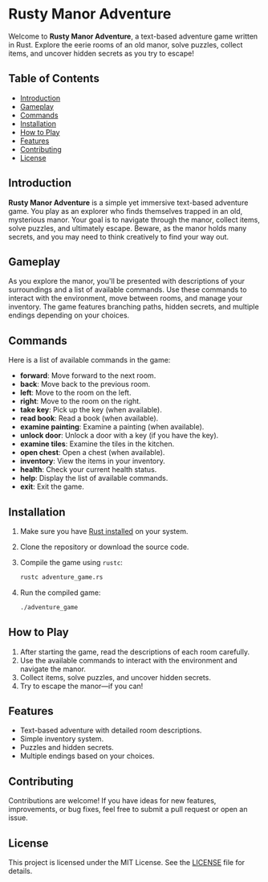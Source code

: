 # Rusty Manor Adventure

Welcome to **Rusty Manor Adventure**, a text-based adventure game written in Rust. Explore the eerie rooms of an old manor, solve puzzles, collect items, and uncover hidden secrets as you try to escape!

## Table of Contents

- [Introduction](#introduction)
- [Gameplay](#gameplay)
- [Commands](#commands)
- [Installation](#installation)
- [How to Play](#how-to-play)
- [Features](#features)
- [Contributing](#contributing)
- [License](#license)

## Introduction

**Rusty Manor Adventure** is a simple yet immersive text-based adventure game. You play as an explorer who finds themselves trapped in an old, mysterious manor. Your goal is to navigate through the manor, collect items, solve puzzles, and ultimately escape. Beware, as the manor holds many secrets, and you may need to think creatively to find your way out.

## Gameplay

As you explore the manor, you'll be presented with descriptions of your surroundings and a list of available commands. Use these commands to interact with the environment, move between rooms, and manage your inventory. The game features branching paths, hidden secrets, and multiple endings depending on your choices.

## Commands

Here is a list of available commands in the game:

- **forward**: Move forward to the next room.
- **back**: Move back to the previous room.
- **left**: Move to the room on the left.
- **right**: Move to the room on the right.
- **take key**: Pick up the key (when available).
- **read book**: Read a book (when available).
- **examine painting**: Examine a painting (when available).
- **unlock door**: Unlock a door with a key (if you have the key).
- **examine tiles**: Examine the tiles in the kitchen.
- **open chest**: Open a chest (when available).
- **inventory**: View the items in your inventory.
- **health**: Check your current health status.
- **help**: Display the list of available commands.
- **exit**: Exit the game.

## Installation

1. Make sure you have [Rust installed](https://www.rust-lang.org/tools/install) on your system.
2. Clone the repository or download the source code.
3. Compile the game using `rustc`:

    ```bash
    rustc adventure_game.rs
    ```

4. Run the compiled game:

    ```bash
    ./adventure_game
    ```

## How to Play

1. After starting the game, read the descriptions of each room carefully.
2. Use the available commands to interact with the environment and navigate the manor.
3. Collect items, solve puzzles, and uncover hidden secrets.
4. Try to escape the manor—if you can!

## Features

- Text-based adventure with detailed room descriptions.
- Simple inventory system.
- Puzzles and hidden secrets.
- Multiple endings based on your choices.

## Contributing

Contributions are welcome! If you have ideas for new features, improvements, or bug fixes, feel free to submit a pull request or open an issue.

## License

This project is licensed under the MIT License. See the [LICENSE](LICENSE) file for details.
